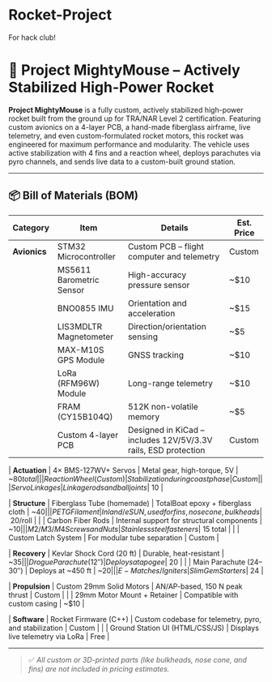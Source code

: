 # Rocket-Project
For hack club!

# 🚀 Project MightyMouse – Actively Stabilized High-Power Rocket

**Project MightyMouse** is a fully custom, actively stabilized high-power rocket built from the ground up for TRA/NAR Level 2 certification. Featuring custom avionics on a 4-layer PCB, a hand-made fiberglass airframe, live telemetry, and even custom-formulated rocket motors, this rocket was engineered for maximum performance and modularity. The vehicle uses active stabilization with 4 fins and a reaction wheel, deploys parachutes via pyro channels, and sends live data to a custom-built ground station.

---

## 📦 Bill of Materials (BOM)

| **Category**        | **Item**                                      | **Details**                                                   | **Est. Price** |
|---------------------|-----------------------------------------------|----------------------------------------------------------------|----------------|
| **Avionics**        | STM32 Microcontroller                         | Custom PCB – flight computer and telemetry                     | Custom         |
|                     | MS5611 Barometric Sensor                      | High-accuracy pressure sensor                                  | ~$10           |
|                     | BNO0855 IMU                                   | Orientation and acceleration                                   | ~$15           |
|                     | LIS3MDLTR Magnetometer                        | Direction/orientation sensing                                  | ~$5            |
|                     | MAX-M10S GPS Module                           | GNSS tracking                                                   | ~$10           |
|                     | LoRa (RFM96W) Module                          | Long-range telemetry                                            | ~$10           |
|                     | FRAM (CY15B104Q)                              | 512K non-volatile memory                                        | ~$5            |
|                     | Custom 4-layer PCB                            | Designed in KiCad – includes 12V/5V/3.3V rails, ESD protection  | Custom         |

| **Actuation**       | 4× BMS-127WV+ Servos                          | Metal gear, high-torque, 5V                                     | ~$80 total     |
|                     | Reaction Wheel (Custom)                      | Stabilization during coast phase                                | Custom         |
|                     | Servo Linkages                               | Linkage rods and ball joints                                    | ~$10           |

| **Structure**       | Fiberglass Tube (homemade)                   | TotalBoat epoxy + fiberglass cloth                              | ~$40           |
|                     | PETG Filament                                | Inland / eSUN, used for fins, nose cone, bulkheads              | ~$20/roll      |
|                     | Carbon Fiber Rods                            | Internal support for structural components                       | ~$10           |
|                     | M2 / M3 / M4 Screws and Nuts                 | Stainless steel fasteners                                        | ~$15 total     |
|                     | Custom Latch System                          | For modular tube separation                                     | Custom         |

| **Recovery**        | Kevlar Shock Cord (20 ft)                    | Durable, heat-resistant                                         | ~$35           |
|                     | Drogue Parachute (12″)                       | Deploys at apogee                                               | ~$20           |
|                     | Main Parachute (24–30″)                      | Deploys at ~450 ft                                              | ~$20           |
|                     | E-Matches / Igniters                         | Slim Gem Starters                                               | ~$24           |

| **Propulsion**      | Custom 29mm Solid Motors                     | AN/AP-based, 150 N peak thrust                                  | Custom         |
|                     | 29mm Motor Mount + Retainer                 | Compatible with custom casing                                   | ~$10           |

| **Software**        | Rocket Firmware (C++)                        | Custom codebase for telemetry, pyro, and stabilization          | Custom         |
|                     | Ground Station UI (HTML/CSS/JS)             | Displays live telemetry via LoRa                                | Free           |

---

> ✅ *All custom or 3D-printed parts (like bulkheads, nose cone, and fins) are not included in pricing estimates.*

